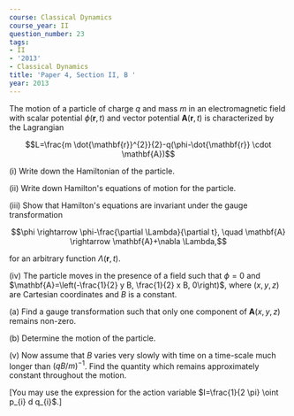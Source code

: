 ```yaml
---
course: Classical Dynamics
course_year: II
question_number: 23
tags:
- II
- '2013'
- Classical Dynamics
title: 'Paper 4, Section II, B '
year: 2013
---
```




The motion of a particle of charge $q$ and mass $m$ in an electromagnetic field with scalar potential $\phi(\mathbf{r}, t)$ and vector potential $\mathbf{A}(\mathbf{r}, t)$ is characterized by the Lagrangian

$$L=\frac{m \dot{\mathbf{r}}^{2}}{2}-q(\phi-\dot{\mathbf{r}} \cdot \mathbf{A})$$

(i) Write down the Hamiltonian of the particle.

(ii) Write down Hamilton's equations of motion for the particle.

(iii) Show that Hamilton's equations are invariant under the gauge transformation

$$\phi \rightarrow \phi-\frac{\partial \Lambda}{\partial t}, \quad \mathbf{A} \rightarrow \mathbf{A}+\nabla \Lambda,$$

for an arbitrary function $\Lambda(\mathbf{r}, t)$.

(iv) The particle moves in the presence of a field such that $\phi=0$ and $\mathbf{A}=\left(-\frac{1}{2} y B, \frac{1}{2} x B, 0\right)$, where $(x, y, z)$ are Cartesian coordinates and $B$ is a constant.

(a) Find a gauge transformation such that only one component of $\mathbf{A}(x, y, z)$ remains non-zero.

(b) Determine the motion of the particle.

(v) Now assume that $B$ varies very slowly with time on a time-scale much longer than $(q B / m)^{-1}$. Find the quantity which remains approximately constant throughout the motion.

[You may use the expression for the action variable $I=\frac{1}{2 \pi} \oint p_{i} d q_{i}$.]